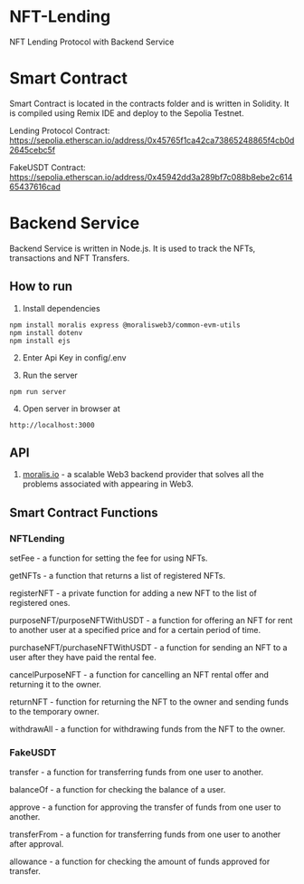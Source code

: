 # NFT-Lending
NFT Lending Protocol with Backend Service

# Smart Contract
Smart Contract is located in the contracts folder and is written in Solidity. It is compiled using Remix IDE and deploy to the Sepolia Testnet.

Lending Protocol Contract: https://sepolia.etherscan.io/address/0x45765f1ca42ca73865248865f4cb0d2645cebc5f

FakeUSDT Contract: https://sepolia.etherscan.io/address/0x45942dd3a289bf7c088b8ebe2c61465437616cad

# Backend Service
Backend Service is written in Node.js. It is used to track the NFTs, transactions and NFT Transfers.

## How to run
1. Install dependencies
```
npm install moralis express @moralisweb3/common-evm-utils
npm install dotenv
npm install ejs
```
2. Enter Api Key in config/.env

3. Run the server
```
npm run server
```
4. Open server in browser at
```
http://localhost:3000
```

## API
1. <a href="https://moralis.io/" target="_blank">moralis.io</a> - a scalable Web3 backend provider that solves all the problems associated with appearing in Web3.

## Smart Contract Functions
### NFTLending
<p/> setFee - a function for setting the fee for using NFTs.
<p/> getNFTs - a function that returns a list of registered NFTs.
<p/> registerNFT - a private function for adding a new NFT to the list of registered ones.
<p/> purposeNFT/purposeNFTWithUSDT - a function for offering an NFT for rent to another user at a specified price and for a certain period of time.
<p/> purchaseNFT/purchaseNFTWithUSDT - a function for sending an NFT to a user after they have paid the rental fee.
<p/> cancelPurposeNFT - a function for cancelling an NFT rental offer and returning it to the owner.
<p/> returnNFT - function for returning the NFT to the owner and sending funds to the temporary owner.
<p/> withdrawAll - a function for withdrawing funds from the NFT to the owner.

### FakeUSDT
<p/> transfer - a function for transferring funds from one user to another.
<p/> balanceOf - a function for checking the balance of a user.
<p/> approve - a function for approving the transfer of funds from one user to another.
<p/> transferFrom - a function for transferring funds from one user to another after approval.
<p/> allowance - a function for checking the amount of funds approved for transfer.

